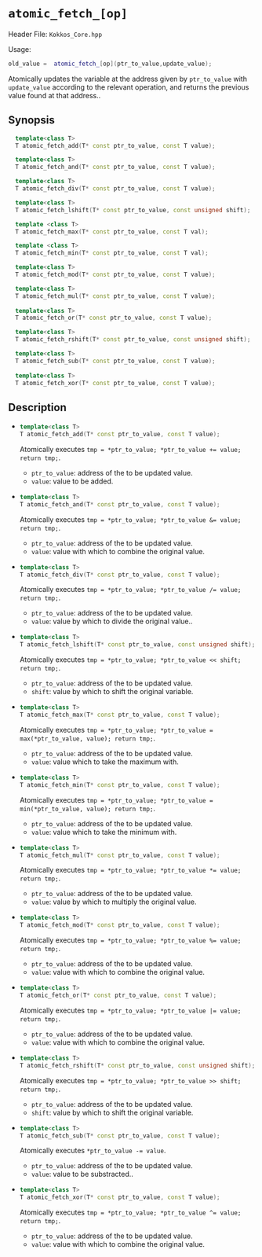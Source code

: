 # `atomic_fetch_[op]`

Header File: `Kokkos_Core.hpp`

Usage:
  ```c++
  old_value =  atomic_fetch_[op](ptr_to_value,update_value);
  ```

Atomically updates the variable at the address given by `ptr_to_value` with `update_value` according to the relevant operation, 
and returns the previous value found at that address..

## Synopsis

```c++
  template<class T>
  T atomic_fetch_add(T* const ptr_to_value, const T value);

  template<class T>
  T atomic_fetch_and(T* const ptr_to_value, const T value);

  template<class T>
  T atomic_fetch_div(T* const ptr_to_value, const T value);

  template<class T>
  T atomic_fetch_lshift(T* const ptr_to_value, const unsigned shift);

  template <class T>
  T atomic_fetch_max(T* const ptr_to_value, const T val);

  template <class T>
  T atomic_fetch_min(T* const ptr_to_value, const T val);

  template<class T>
  T atomic_fetch_mod(T* const ptr_to_value, const T value);

  template<class T>
  T atomic_fetch_mul(T* const ptr_to_value, const T value);
 
  template<class T>
  T atomic_fetch_or(T* const ptr_to_value, const T value);

  template<class T>
  T atomic_fetch_rshift(T* const ptr_to_value, const unsigned shift);

  template<class T>
  T atomic_fetch_sub(T* const ptr_to_value, const T value);
 
  template<class T>
  T atomic_fetch_xor(T* const ptr_to_value, const T value);
```

## Description

* ```c++
  template<class T>
  T atomic_fetch_add(T* const ptr_to_value, const T value);
  ```

  Atomically executes `tmp = *ptr_to_value; *ptr_to_value += value; return tmp;`.
  * `ptr_to_value`: address of the to be updated value.
  * `value`: value to be added.

* ```c++
  template<class T>
  T atomic_fetch_and(T* const ptr_to_value, const T value);
  ```

  Atomically executes `tmp = *ptr_to_value; *ptr_to_value &= value; return tmp;`.
  * `ptr_to_value`: address of the to be updated value.
  * `value`: value with which to combine the original value.

* ```c++
  template<class T>
  T atomic_fetch_div(T* const ptr_to_value, const T value);
  ```

  Atomically executes `tmp = *ptr_to_value; *ptr_to_value /= value; return tmp;`.
  * `ptr_to_value`: address of the to be updated value.
  * `value`: value by which to divide the original value.. 

* ```c++
  template<class T>
  T atomic_fetch_lshift(T* const ptr_to_value, const unsigned shift);
  ```

  Atomically executes `tmp = *ptr_to_value; *ptr_to_value << shift; return tmp;`. 
  * `ptr_to_value`: address of the to be updated value.
  * `shift`: value by which to shift the original variable.

* ```c++
  template<class T>
  T atomic_fetch_max(T* const ptr_to_value, const T value);
  ```

  Atomically executes `tmp = *ptr_to_value; *ptr_to_value = max(*ptr_to_value, value); return tmp;`.
  * `ptr_to_value`: address of the to be updated value.
  * `value`: value which to take the maximum with.

* ```c++
  template<class T>
  T atomic_fetch_min(T* const ptr_to_value, const T value);
  ```

  Atomically executes `tmp = *ptr_to_value; *ptr_to_value = min(*ptr_to_value, value); return tmp;`.
  * `ptr_to_value`: address of the to be updated value.
  * `value`: value which to take the minimum with.

* ```c++
  template<class T>
  T atomic_fetch_mul(T* const ptr_to_value, const T value);
  ```

  Atomically executes `tmp = *ptr_to_value; *ptr_to_value *= value; return tmp;`. 
  * `ptr_to_value`: address of the to be updated value.
  * `value`: value by which to multiply the original value. 

* ```c++
  template<class T>
  T atomic_fetch_mod(T* const ptr_to_value, const T value);
  ```

  Atomically executes `tmp = *ptr_to_value; *ptr_to_value %= value; return tmp;`. 
  * `ptr_to_value`: address of the to be updated value.
  * `value`: value with which to combine the original value. 

* ```c++
  template<class T>
  T atomic_fetch_or(T* const ptr_to_value, const T value);
  ```

  Atomically executes `tmp = *ptr_to_value; *ptr_to_value |= value; return tmp;`. 
  * `ptr_to_value`: address of the to be updated value.
  * `value`: value with which to combine the original value. 

* ```c++
  template<class T>
  T atomic_fetch_rshift(T* const ptr_to_value, const unsigned shift);
  ```

  Atomically executes `tmp = *ptr_to_value; *ptr_to_value >> shift; return tmp;`. 
  * `ptr_to_value`: address of the to be updated value.
  * `shift`: value by which to shift the original variable.

* ```c++
  template<class T>
  T atomic_fetch_sub(T* const ptr_to_value, const T value);
  ```

  Atomically executes `*ptr_to_value -= value`. 
  * `ptr_to_value`: address of the to be updated value.
  * `value`: value to be substracted.. 

* ```c++
  template<class T>
  T atomic_fetch_xor(T* const ptr_to_value, const T value);
  ```

  Atomically executes `tmp = *ptr_to_value; *ptr_to_value ^= value; return tmp;`. 
  * `ptr_to_value`: address of the to be updated value.
  * `value`: value with which to combine the original value. 

